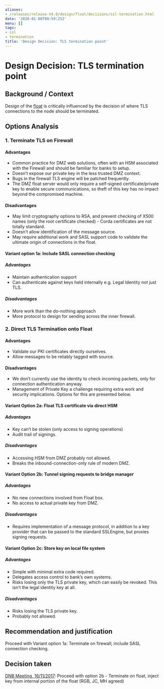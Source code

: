 ```yaml
---
aliases:
- /releases/release-V4.0/design/float/decisions/ssl-termination.html
date: '2020-01-08T09:59:25Z'
menu: []
tags:
- ssl
- termination
title: 'Design Decision: TLS termination point'
---
```



# Design Decision: TLS termination point


## Background / Context

Design of the [float](../design.md) is critically influenced by the decision of where TLS connections to the node should
be terminated.


## Options Analysis


### 1. Terminate TLS on Firewall


#### Advantages


* Common practice for DMZ web solutions, often with an HSM associated with the Firewall and should be familiar for banks to setup.
* Doesn’t expose our private key in the less trusted DMZ context.
* Bugs in the firewall TLS engine will be patched frequently.
* The DMZ float server would only require a self-signed certificate/private key to enable secure communications, so theft of this key has no impact beyond the compromised machine.


#### Disadvantages


* May limit cryptography options to RSA, and prevent checking of X500 names (only the root certificate checked) - Corda certificates are not totally standard.
* Doesn’t allow identification of the message source.
* May require additional work and SASL support code to validate the ultimate origin of connections in the float.


#### Variant option 1a: Include SASL connection checking


##### Advantages


* Maintain authentication support
* Can authenticate against keys held internally e.g. Legal Identity not just TLS.


##### Disadvantages


* More work than the do-nothing approach
* More protocol to design for sending across the inner firewall.


### 2. Direct TLS Termination onto Float


#### Advantages


* Validate our PKI certificates directly ourselves.
* Allow messages to be reliably tagged with source.


#### Disadvantages


* We don’t currently use the identity to check incoming packets, only for connection authentication anyway.
* Management of Private Key a challenge requiring extra work and security implications. Options for this are presented below.


#### Variant Option 2a: Float TLS certificate via direct HSM


##### Advantages


* Key can’t be stolen (only access to signing operations)
* Audit trail of signings.


##### Disadvantages


* Accessing HSM from DMZ probably not allowed.
* Breaks the inbound-connection-only rule of modern DMZ.


#### Variant Option 2b: Tunnel signing requests to bridge manager


##### Advantages


* No new connections involved from Float box.
* No access to actual private key from DMZ.


##### Disadvantages


* Requires implementation of a message protocol, in addition to a key provider that can be passed to the standard SSLEngine, but proxies signing requests.


#### Variant Option 2c: Store key on local file system


##### Advantages


* Simple with minimal extra code required.
* Delegates access control to bank’s own systems.
* Risks losing only the TLS private key, which can easily be revoked. This isn’t the legal identity key at all.


##### Disadvantages


* Risks losing the TLS private key.
* Probably not allowed.


## Recommendation and justification

Proceed with Variant option 1a: Terminate on firewall; include SASL connection checking.


## Decision taken

[DNB Meeting, 16/11/2017](drb-meeting-20171116.md): Proceed with option 2b - Terminate on float, inject key from internal portion of the float  (RGB, JC, MH agreed)

